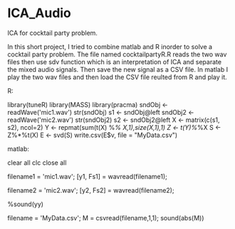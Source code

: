 # ICA_Audio
ICA for cocktail party problem.

In this short project, I tried to combine matlab and R inorder to solve a cocktail party problem. The file named cocktailpartyR.R 
reads the two wav files then use sdv function which is an interpretation of ICA and separate the mixed audio signals. Then 
save the new signal as a CSV file. In matlab I play the two wav files and then load the CSV file reulted from R and play it. 

R:

library(tuneR)
library(MASS)
library(pracma)
sndObj <- readWave('mic1.wav')
str(sndObj)
s1 <- sndObj@left
sndObj2 <- readWave('mic2.wav')
str(sndObj2)
s2 <- sndObj2@left
X <- matrix(c(s1, s2), ncol=2)
Y <- repmat(sum(t(X) %*% X,1),size(X,1),1)
Z <- t(Y)%*%X
S <- Z%*%t(X)
E <- svd(S)
write.csv(E$v, file = "MyData.csv")

matlab:

clear all
clc
close all

filename1 = 'mic1.wav';
[y1, Fs1] = wavread(filename1);

filename2 = 'mic2.wav';
[y2, Fs2] = wavread(filename2);

%sound(yy)

 filename = 'MyData.csv';
 M = csvread(filename,1,1);
 sound(abs(M))
